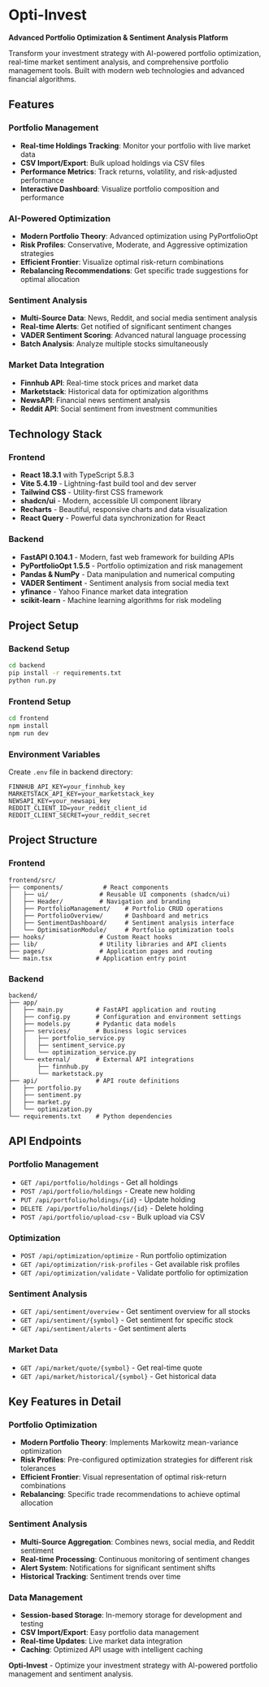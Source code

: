 # Opti-Invest

**Advanced Portfolio Optimization & Sentiment Analysis Platform**

Transform your investment strategy with AI-powered portfolio optimization, real-time market sentiment analysis, and comprehensive portfolio management tools. Built with modern web technologies and advanced financial algorithms.

## Features

### **Portfolio Management**
- **Real-time Holdings Tracking**: Monitor your portfolio with live market data
- **CSV Import/Export**: Bulk upload holdings via CSV files
- **Performance Metrics**: Track returns, volatility, and risk-adjusted performance
- **Interactive Dashboard**: Visualize portfolio composition and performance

### **AI-Powered Optimization**
- **Modern Portfolio Theory**: Advanced optimization using PyPortfolioOpt
- **Risk Profiles**: Conservative, Moderate, and Aggressive optimization strategies
- **Efficient Frontier**: Visualize optimal risk-return combinations
- **Rebalancing Recommendations**: Get specific trade suggestions for optimal allocation

### **Sentiment Analysis**
- **Multi-Source Data**: News, Reddit, and social media sentiment analysis
- **Real-time Alerts**: Get notified of significant sentiment changes
- **VADER Sentiment Scoring**: Advanced natural language processing
- **Batch Analysis**: Analyze multiple stocks simultaneously

### **Market Data Integration**
- **Finnhub API**: Real-time stock prices and market data
- **Marketstack**: Historical data for optimization algorithms
- **NewsAPI**: Financial news sentiment analysis
- **Reddit API**: Social sentiment from investment communities

## Technology Stack

### Frontend
- **React 18.3.1** with TypeScript 5.8.3
- **Vite 5.4.19** - Lightning-fast build tool and dev server
- **Tailwind CSS** - Utility-first CSS framework
- **shadcn/ui** - Modern, accessible UI component library
- **Recharts** - Beautiful, responsive charts and data visualization
- **React Query** - Powerful data synchronization for React

### Backend
- **FastAPI 0.104.1** - Modern, fast web framework for building APIs
- **PyPortfolioOpt 1.5.5** - Portfolio optimization and risk management
- **Pandas & NumPy** - Data manipulation and numerical computing
- **VADER Sentiment** - Sentiment analysis from social media text
- **yfinance** - Yahoo Finance market data integration
- **scikit-learn** - Machine learning algorithms for risk modeling

## Project Setup

### Backend Setup
```bash
cd backend
pip install -r requirements.txt
python run.py
```

### Frontend Setup
```bash
cd frontend
npm install
npm run dev
```

### Environment Variables
Create `.env` file in backend directory:
```
FINNHUB_API_KEY=your_finnhub_key
MARKETSTACK_API_KEY=your_marketstack_key
NEWSAPI_KEY=your_newsapi_key
REDDIT_CLIENT_ID=your_reddit_client_id
REDDIT_CLIENT_SECRET=your_reddit_secret
```

## Project Structure

### Frontend
```
frontend/src/
├── components/           # React components
│   ├── ui/              # Reusable UI components (shadcn/ui)
│   ├── Header/          # Navigation and branding
│   ├── PortfolioManagement/    # Portfolio CRUD operations
│   ├── PortfolioOverview/      # Dashboard and metrics
│   ├── SentimentDashboard/     # Sentiment analysis interface
│   └── OptimisationModule/     # Portfolio optimization tools
├── hooks/               # Custom React hooks
├── lib/                 # Utility libraries and API clients
├── pages/               # Application pages and routing
└── main.tsx            # Application entry point
```

### Backend
```
backend/
├── app/
│   ├── main.py         # FastAPI application and routing
│   ├── config.py       # Configuration and environment settings
│   ├── models.py       # Pydantic data models
│   ├── services/       # Business logic services
│   │   ├── portfolio_service.py
│   │   ├── sentiment_service.py
│   │   └── optimization_service.py
│   └── external/       # External API integrations
│       ├── finnhub.py
│       └── marketstack.py
├── api/                # API route definitions
│   ├── portfolio.py
│   ├── sentiment.py
│   ├── market.py
│   └── optimization.py
└── requirements.txt    # Python dependencies
```

## API Endpoints

### Portfolio Management
- `GET /api/portfolio/holdings` - Get all holdings
- `POST /api/portfolio/holdings` - Create new holding
- `PUT /api/portfolio/holdings/{id}` - Update holding
- `DELETE /api/portfolio/holdings/{id}` - Delete holding
- `POST /api/portfolio/upload-csv` - Bulk upload via CSV

### Optimization
- `POST /api/optimization/optimize` - Run portfolio optimization
- `GET /api/optimization/risk-profiles` - Get available risk profiles
- `GET /api/optimization/validate` - Validate portfolio for optimization

### Sentiment Analysis
- `GET /api/sentiment/overview` - Get sentiment overview for all stocks
- `GET /api/sentiment/{symbol}` - Get sentiment for specific stock
- `GET /api/sentiment/alerts` - Get sentiment alerts

### Market Data
- `GET /api/market/quote/{symbol}` - Get real-time quote
- `GET /api/market/historical/{symbol}` - Get historical data

## Key Features in Detail

### Portfolio Optimization
- **Modern Portfolio Theory**: Implements Markowitz mean-variance optimization
- **Risk Profiles**: Pre-configured optimization strategies for different risk tolerances
- **Efficient Frontier**: Visual representation of optimal risk-return combinations
- **Rebalancing**: Specific trade recommendations to achieve optimal allocation

### Sentiment Analysis
- **Multi-Source Aggregation**: Combines news, social media, and Reddit sentiment
- **Real-time Processing**: Continuous monitoring of sentiment changes
- **Alert System**: Notifications for significant sentiment shifts
- **Historical Tracking**: Sentiment trends over time

### Data Management
- **Session-based Storage**: In-memory storage for development and testing
- **CSV Import/Export**: Easy portfolio data management
- **Real-time Updates**: Live market data integration
- **Caching**: Optimized API usage with intelligent caching

**Opti-Invest** - Optimize your investment strategy with AI-powered portfolio management and sentiment analysis.
